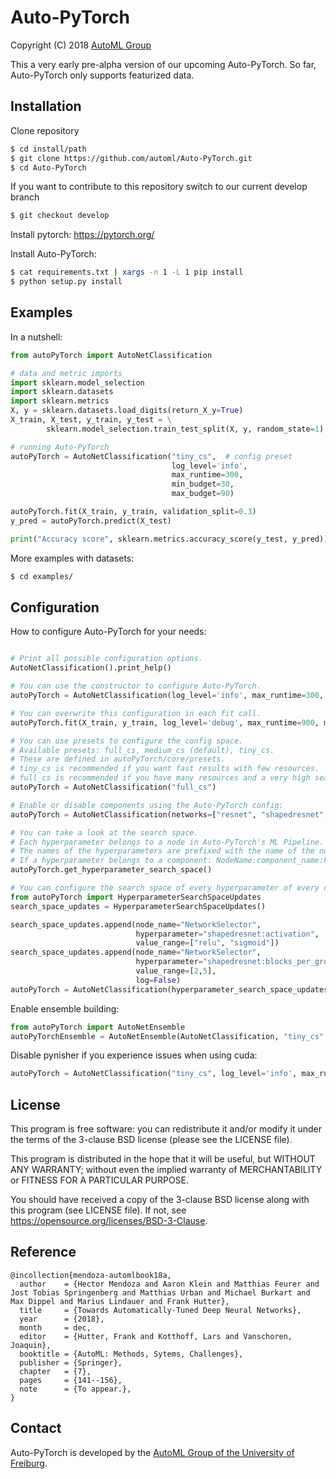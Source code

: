 # Auto-PyTorch

Copyright (C) 2018  [AutoML Group](http://www.automl.org/)

This a very early pre-alpha version of our upcoming Auto-PyTorch.
So far, Auto-PyTorch only supports featurized data.

## Installation

Clone repository

```sh
$ cd install/path
$ git clone https://github.com/automl/Auto-PyTorch.git
$ cd Auto-PyTorch
```
If you want to contribute to this repository switch to our current develop branch

```sh
$ git checkout develop
```

Install pytorch: 
https://pytorch.org/

Install Auto-PyTorch:

```sh
$ cat requirements.txt | xargs -n 1 -L 1 pip install
$ python setup.py install
```


## Examples

In a nutshell:

```py
from autoPyTorch import AutoNetClassification

# data and metric imports
import sklearn.model_selection
import sklearn.datasets
import sklearn.metrics
X, y = sklearn.datasets.load_digits(return_X_y=True)
X_train, X_test, y_train, y_test = \
        sklearn.model_selection.train_test_split(X, y, random_state=1)

# running Auto-PyTorch
autoPyTorch = AutoNetClassification("tiny_cs",  # config preset
                                    log_level='info',
                                    max_runtime=300,
                                    min_budget=30,
                                    max_budget=90)

autoPyTorch.fit(X_train, y_train, validation_split=0.3)
y_pred = autoPyTorch.predict(X_test)

print("Accuracy score", sklearn.metrics.accuracy_score(y_test, y_pred))
```

More examples with datasets:

```sh
$ cd examples/

```

## Configuration

How to configure Auto-PyTorch for your needs:

```py

# Print all possible configuration options.
AutoNetClassification().print_help()

# You can use the constructor to configure Auto-PyTorch.
autoPyTorch = AutoNetClassification(log_level='info', max_runtime=300, min_budget=30, max_budget=90)

# You can overwrite this configuration in each fit call.
autoPyTorch.fit(X_train, y_train, log_level='debug', max_runtime=900, min_budget=50, max_budget=150)

# You can use presets to configure the config space.
# Available presets: full_cs, medium_cs (default), tiny_cs.
# These are defined in autoPyTorch/core/presets.
# tiny_cs is recommended if you want fast results with few resources.
# full_cs is recommended if you have many resources and a very high search budget.
autoPyTorch = AutoNetClassification("full_cs")

# Enable or disable components using the Auto-PyTorch config:
autoPyTorch = AutoNetClassification(networks=["resnet", "shapedresnet", "mlpnet", "shapedmlpnet"])

# You can take a look at the search space.
# Each hyperparameter belongs to a node in Auto-PyTorch's ML Pipeline.
# The names of the hyperparameters are prefixed with the name of the node: NodeName:hyperparameter_name.
# If a hyperparameter belongs to a component: NodeName:component_name:hyperparameter_name.
autoPyTorch.get_hyperparameter_search_space()

# You can configure the search space of every hyperparameter of every component:
from autoPyTorch import HyperparameterSearchSpaceUpdates
search_space_updates = HyperparameterSearchSpaceUpdates()

search_space_updates.append(node_name="NetworkSelector",
                            hyperparameter="shapedresnet:activation",
                            value_range=["relu", "sigmoid"])
search_space_updates.append(node_name="NetworkSelector",
                            hyperparameter="shapedresnet:blocks_per_group",
                            value_range=[2,5],
                            log=False)
autoPyTorch = AutoNetClassification(hyperparameter_search_space_updates=search_space_updates)
```

Enable ensemble building:

```py
from autoPyTorch import AutoNetEnsemble
autoPyTorchEnsemble = AutoNetEnsemble(AutoNetClassification, "tiny_cs", max_runtime=300, min_budget=30, max_budget=90)

```

Disable pynisher if you experience issues when using cuda:

```py
autoPyTorch = AutoNetClassification("tiny_cs", log_level='info', max_runtime=300, min_budget=30, max_budget=90, cuda=True, use_pynisher=False)

```

## License

This program is free software: you can redistribute it and/or modify
it under the terms of the 3-clause BSD license (please see the LICENSE file).

This program is distributed in the hope that it will be useful,
but WITHOUT ANY WARRANTY; without even the implied warranty of
MERCHANTABILITY or FITNESS FOR A PARTICULAR PURPOSE.

You should have received a copy of the 3-clause BSD license
along with this program (see LICENSE file).
If not, see <https://opensource.org/licenses/BSD-3-Clause>.

## Reference

```
@incollection{mendoza-automlbook18a,
  author    = {Hector Mendoza and Aaron Klein and Matthias Feurer and Jost Tobias Springenberg and Matthias Urban and Michael Burkart and Max Dippel and Marius Lindauer and Frank Hutter},
  title     = {Towards Automatically-Tuned Deep Neural Networks},
  year      = {2018},
  month     = dec,
  editor    = {Hutter, Frank and Kotthoff, Lars and Vanschoren, Joaquin},
  booktitle = {AutoML: Methods, Sytems, Challenges},
  publisher = {Springer},
  chapter   = {7},
  pages     = {141--156},
  note      = {To appear.},
}
```

## Contact

Auto-PyTorch is developed by the [AutoML Group of the University of Freiburg](http://www.automl.org/).
